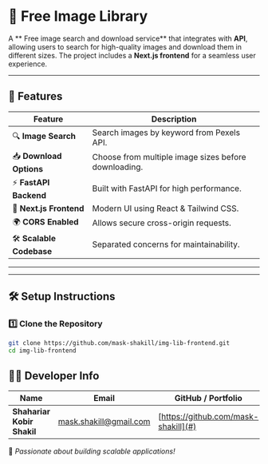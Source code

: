 # 📸 Free Image Library

A ** Free image search and download service** that integrates with **API**, allowing users to search for high-quality images and download them in different sizes. The project includes a **Next.js frontend** for a seamless user experience.

---

## 🚀 Features

| Feature                 | Description                                          |
| ----------------------- | ---------------------------------------------------- |
| 🔍 **Image Search**     | Search images by keyword from Pexels API.            |
| 📥 **Download Options** | Choose from multiple image sizes before downloading. |
| ⚡ **FastAPI Backend**  | Built with FastAPI for high performance.             |
| 🎨 **Next.js Frontend** | Modern UI using React & Tailwind CSS.                |
| 🌍 **CORS Enabled**     | Allows secure cross-origin requests.                 |
| 🛠 **Scalable Codebase** | Separated concerns for maintainability.              |

---

---

## 🛠 Setup Instructions

### 1️⃣ Clone the Repository

```sh
git clone https://github.com/mask-shakill/img-lib-frontend.git
cd img-lib-frontend


```

## 🧑‍💻 Developer Info

| Name                       | Email                  | GitHub / Portfolio                   |
| -------------------------- | ---------------------- | ------------------------------------ |
| **Shahariar Kobir Shakil** | mask.shakill@gmail.com | [https://github.com/mask-shakill](#) |

🚀 _Passionate about building scalable applications!_
